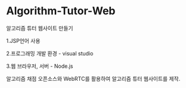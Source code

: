 # Algorithm-Tutor-Web

알고리즘 튜터 웹사이트 만들기

1.JSP언어 사용


2.프로그래밍 개발 환경 - visual studio


3.웹 브라우저, 서버 - Node.js


알고리즘 채점 오픈소스와 WebRTC를 활용하여 알고리즘 튜터 웹사이트를 제작.
